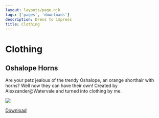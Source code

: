 ```yaml
---
layout: layouts/page.njk
tags: ['pages', 'downloads']
description: Dress to impress
title: Clothing
---
```


# Clothing

## Oshalope Horns
Are your petz jealous of the trendy Oshalope, an orange shorthair with horns? Well now they can have their own! Created by Alexzander@Watervale and turned into clothing by me. 

![](https://cdn.glitch.com/e8c48446-7221-44a1-aabd-d809cd1d1e34%2Fpetz98.png?v=1627006966717)

[Download](https://cdn.glitch.com/e8c48446-7221-44a1-aabd-d809cd1d1e34%2FOshalope.clo?v=1627007215238)
